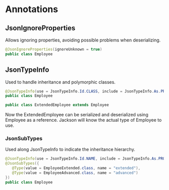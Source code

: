 # Annotations

## JsonIgnoreProperties

Allows ignoring properties, avoiding possible problems when deserializing.

```java
@JsonIgnoreProperties(ignoreUnknown = true)
public class Employee
```

## JsonTypeInfo

Used to handle inheritance and polymorphic classes.

```java
@JsonTypeInfo(use = JsonTypeInfo.Id.CLASS, include = JsonTypeInfo.As.PROPERTY, property = "className")
public class Employee

public class ExtendedEmployee extends Employee
```

Now the ExtendedEmployee can be serialized and deserialized using Employee as a reference. Jackson will know the actual type of Employee to use.

### JsonSubTypes

Used along JsonTypeInfo to indicate the inheritance hierarchy.

```java
@JsonTypeInfo(use = JsonTypeInfo.Id.NAME, include = JsonTypeInfo.As.PROPERTY, property = "type")
@JsonSubTypes({
   @Type(value = EmployeeExtended.class, name = "extended"),
   @Type(value = EmployeeAdvanced.class, name = "advanced")
})
public class Employee
```

